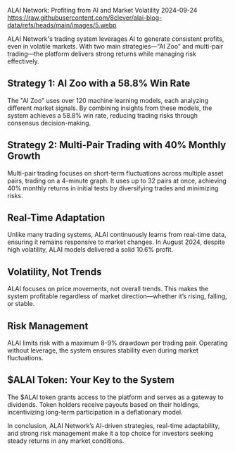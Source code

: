 ALAI Network: Profiting from AI and Market Volatility
2024-09-24
https://raw.githubusercontent.com/8clever/alai-blog-data/refs/heads/main/images/5.webp

ALAI Network's trading system leverages AI to generate consistent profits, even in volatile markets. With two main strategies—“AI Zoo” and multi-pair trading—the platform delivers strong returns while managing risk effectively.

## Strategy 1: AI Zoo with a 58.8% Win Rate
The "AI Zoo" uses over 120 machine learning models, each analyzing different market signals. By combining insights from these models, the system achieves a 58.8% win rate, reducing trading risks through consensus decision-making.

## Strategy 2: Multi-Pair Trading with 40% Monthly Growth
Multi-pair trading focuses on short-term fluctuations across multiple asset pairs, trading on a 4-minute graph. It uses up to 32 pairs at once, achieving 40% monthly returns in initial tests by diversifying trades and minimizing risks.

## Real-Time Adaptation
Unlike many trading systems, ALAI continuously learns from real-time data, ensuring it remains responsive to market changes. In August 2024, despite high volatility, ALAI models delivered a solid 10.6% profit.

## Volatility, Not Trends
ALAI focuses on price movements, not overall trends. This makes the system profitable regardless of market direction—whether it’s rising, falling, or stable.

## Risk Management
ALAI limits risk with a maximum 8-9% drawdown per trading pair. Operating without leverage, the system ensures stability even during market fluctuations.

## $ALAI Token: Your Key to the System
The $ALAI token grants access to the platform and serves as a gateway to dividends. Token holders receive payouts based on their holdings, incentivizing long-term participation in a deflationary model.

In conclusion, ALAI Network’s AI-driven strategies, real-time adaptability, and strong risk management make it a top choice for investors seeking steady returns in any market conditions.
